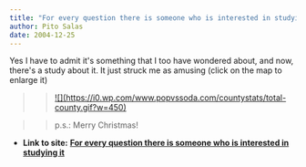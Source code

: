 ```yaml
---
title: "For every question there is someone who is interested in studying it"
author: Pito Salas
date: 2004-12-25
---
```


Yes I have to admit it's something that I too have wondered about, and now,
there's a study about it. It just struck me as amusing (click on the map to
enlarge it)

>>

>> [![](https://i0.wp.com/www.popvssoda.com/countystats/total-
county.gif?w=450)](<http://www.popvssoda.com/countystats/total-county.html>)

>>

>> p.s.: Merry Christmas!


* **Link to site:** **[For every question there is someone who is interested in studying it](None)**
